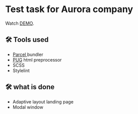 # Test task for Aurora company

Watch [DEMO](https://voloshin-sergei.github.io/ARORA_test/public/).

## 🛠 Tools used

- [Parcel ](https://parceljs.org/) bundler
- [PUG](https://pugjs.org/api/getting-started.html) html preprocessor
- SCSS
- Stylelint

## 🛠 what is done

- Adaptive layout landing page
- Modal window
